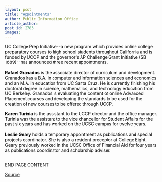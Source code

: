 ```yaml
---
layout: post
title: "Appointments"
author: Public Information Office
article_author: 
post_id: 2783
images:
---
```


<p>
  <font color="#000000">UC College Prep Initiative--a new program which provides online college preparatory courses to high school students throughout California and is funded by UCOP and the governor's AP Challenge Grant Initiative (SB 1689)--has announced three recent appointments.<br>
  <br>
  <b>Rafael Granados</b> is the associate director of curriculum and development. Granados has a B.A. in computer and information sciences and economics and an M.A. in education from UC Santa Cruz. He is currently finishing his doctoral degree in science, mathematics, and technology education from UC Berkeley. Granados is evaluating the content of online Advanced Placement courses and developing the standards to be used for the creation of new courses to be offered through UCCP.</font>
</p>
<p>
  <font color="#000000"><b>Karen Turinia</b> is the assistant to the UCCP director and the office manager. Turinia was the assistant to the vice chancellor for Student Affairs for the past six years and has worked on the UCSC campus for twelve years.<br>
  <br>
  <b>Leslie Geary</b> holds a temporary appointment as publications and special projects coordinator. She is also a resident preceptor at College Eight. Geary previously worked in the UCSC Office of Financial Aid for four years as publications coordinator and scholarship adviser.</font>
</p>
<p>
  <br>
  END PAGE CONTENT
</p>
<p><a href="http://www1.ucsc.edu/currents/00-01/12-11/appointments.html" title="Permalink to appointments">Source</a></p>
